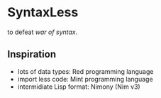 # SyntaxLess
to defeat *war of syntax*.

## Inspiration
- lots of data types: Red programming language
- import less code: Mint programming language
- intermidiate Lisp format: Nimony (Nim v3) 

